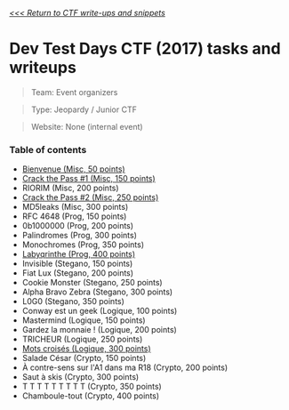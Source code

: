 _[<<< Return to CTF write-ups and snippets](/CTF-Jeopardy)_

# Dev Test Days CTF (2017) tasks and writeups

> Team: Event organizers

> Type: Jeopardy / Junior CTF

> Website: None (internal event)

### Table of contents

* [Bienvenue (Misc, 50 points)](challenges/bienvenue-50)
* [Crack the Pass #1 (Misc, 150 points)](challenges/crack-the-pass1-150)
* RIORIM (Misc, 200 points)
* [Crack the Pass #2 (Misc, 250 points)](challenges/crack-the-pass2-250)
* MD5leaks (Misc, 300 points)
* RFC 4648 (Prog, 150 points)
* 0b1000000 (Prog, 200 points)
* Palindromes (Prog, 300 points)
* Monochromes (Prog, 350 points)
* [Labyqrinthe (Prog, 400 points)](challenges/labyqrinthe-400)
* Invisible (Stegano, 150 points)
* Fiat Lux (Stegano, 200 points)
* Cookie Monster (Stegano, 250 points)
* Alpha Bravo Zebra (Stegano, 300 points)
* L0G0 (Stegano, 350 points)
* Conway est un geek (Logique, 100 points)
* Mastermind (Logique, 150 points)
* Gardez la monnaie ! (Logique, 200 points)
* TRICHEUR (Logique, 250 points)
* [Mots croisés (Logique, 300 points)](challenges/mots-croises-300)
* Salade César (Crypto, 150 points)
* À contre-sens sur l'A1 dans ma R18 (Crypto, 200 points)
* Saut à skis (Crypto, 300 points)
* T T T T T T T T T (Crypto, 350 points)
* Chamboule-tout (Crypto, 400 points)
